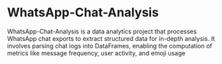 # WhatsApp-Chat-Analysis
WhatsApp-Chat-Analysis is a data analytics project that processes WhatsApp chat exports to extract structured data for in-depth analysis. It involves parsing chat logs into DataFrames, enabling the computation of metrics like message frequency, user activity, and emoji usage
